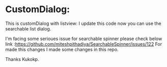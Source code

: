 # CustomDialog:

This is customDialog with listview: 
I update this code now you can use the searchable list dialog.

I'm facing some serioues issue for searchable spinner please check below link :https://github.com/miteshpithadiya/SearchableSpinner/issues/122
For made this changes I made some changes in this repo.

Thanks
Kukokp.
